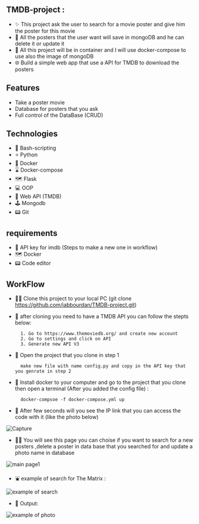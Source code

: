 
## TMDB-project :

- ✨ This project ask the user to search for a movie poster and give him the poster for this movie
- 💾 All the posters that the user want will save in mongoDB and he can delete it or update it
- 💽 All this project will be in container and I will use docker-compose to use also the image of mongoDB
- 🌐 Build a simple web app that use a API for TMDB to download the posters

## Features

- Take a poster movie
- Database for posters that you ask
- Full control of the DataBase (CRUD)


## Technologies
- 🌟 Bash-scripting
- ⭐ Python 
- 💫 Docker
- ⌛  Docker-compose
- 🗺️ Flask
- 💻 OOP
- 📱  Web API (TMDB)
- 🕹️ Mongodb
- 📟 Git

## requirements

- 📱  API key for imdb (Steps to make a new one in workflow)
- 🗺️ Docker
- 📟 Code editor

## WorkFlow
- 👨‍💻 Clone this project to your local PC (git clone https://github.com/jabbourdan/TMDB-project.git)


- 🚀 after cloning you need to have a TMDB API you can follow the stepts below:
        

        1. Go to https://www.themoviedb.org/ and create new account
        2. Go to settings and click on API
        3. Generate new API V3  
        
- 📱 Open the project that you clone in step 1 

        make new file with name config.py and copy in the API key that you genrate in step 2


- 💫 Install docker to your computer and go to the project that you clone then open a terminal (After you added the config file) :

        docker-compsoe -f docker-compose.yml up

- 💽 After few seconds will you see the IP link that you can access the code with it (like the photo below)



![Capture](https://user-images.githubusercontent.com/111487226/205933927-c6b007b8-448b-4ef1-b5a3-e60d4cffeb49.PNG)

- 👨‍💻 You will see this page you can choise if you want to search for a new posters ,delete a poster in data base that you searched for and update a photo name in database

![main page1](https://user-images.githubusercontent.com/111487226/207348363-19d3c2bb-919d-4a22-81c1-0ea2e54e244c.png)

- ⛲ example of search for The Matrix :

![example of search](https://user-images.githubusercontent.com/111487226/207348702-457b4f0d-ecb3-4d3f-8b79-486d9e04569b.png)

- 🛞 Output:

![example of photo](https://user-images.githubusercontent.com/111487226/207348873-388a9889-03de-4861-8446-53a2ab2027da.png)
